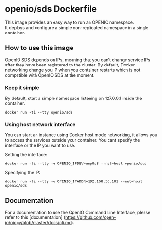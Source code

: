 # openio/sds Dockerfile

This image provides an easy way to run an OPENIO namespace.  
It deploys and configure a simple non-replicated namespace in a single container.

## How to use this image

OpenIO SDS depends on IPs, meaning that you can't change service IPs after they have been registered to the cluster. By default, Docker networking change you IP when you container restarts which is not compatible with OpenIO SDS at the moment.

### Keep it simple

By default, start a simple namespace listening on 127.0.0.1 inside the container.

```console
docker run -ti --tty openio/sds
```

### Using host network interface

You can start an instance using Docker host mode networking, it allows you to access the services outside your container. You cant specify the interface or the IP you want to use.

Setting the interface:
```console
docker run -ti --tty -e OPENIO_IFDEV=enp0s8 --net=host openio/sds
```

Specifying the IP:
```console
docker run -ti --tty -e OPENIO_IPADDR=192.168.56.101 --net=host openio/sds
```

## Documentation

For a documentation to use the OpenIO Command Line Interface, please refer to this [documentation] (https://github.com/open-io/oiopy/blob/master/docs/cli.md).


